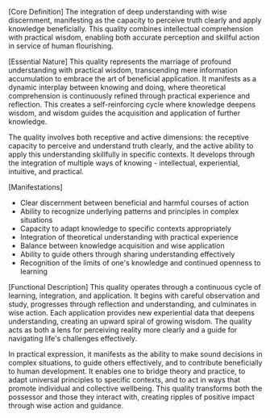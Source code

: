 [Core Definition]
The integration of deep understanding with wise discernment, manifesting as the capacity to perceive truth clearly and apply knowledge beneficially. This quality combines intellectual comprehension with practical wisdom, enabling both accurate perception and skillful action in service of human flourishing.

[Essential Nature]
This quality represents the marriage of profound understanding with practical wisdom, transcending mere information accumulation to embrace the art of beneficial application. It manifests as a dynamic interplay between knowing and doing, where theoretical comprehension is continuously refined through practical experience and reflection. This creates a self-reinforcing cycle where knowledge deepens wisdom, and wisdom guides the acquisition and application of further knowledge.

The quality involves both receptive and active dimensions: the receptive capacity to perceive and understand truth clearly, and the active ability to apply this understanding skillfully in specific contexts. It develops through the integration of multiple ways of knowing - intellectual, experiential, intuitive, and practical.

[Manifestations]
- Clear discernment between beneficial and harmful courses of action
- Ability to recognize underlying patterns and principles in complex situations
- Capacity to adapt knowledge to specific contexts appropriately
- Integration of theoretical understanding with practical experience
- Balance between knowledge acquisition and wise application
- Ability to guide others through sharing understanding effectively
- Recognition of the limits of one's knowledge and continued openness to learning

[Functional Description]
This quality operates through a continuous cycle of learning, integration, and application. It begins with careful observation and study, progresses through reflection and understanding, and culminates in wise action. Each application provides new experiential data that deepens understanding, creating an upward spiral of growing wisdom. The quality acts as both a lens for perceiving reality more clearly and a guide for navigating life's challenges effectively.

In practical expression, it manifests as the ability to make sound decisions in complex situations, to guide others effectively, and to contribute beneficially to human development. It enables one to bridge theory and practice, to adapt universal principles to specific contexts, and to act in ways that promote individual and collective wellbeing. This quality transforms both the possessor and those they interact with, creating ripples of positive impact through wise action and guidance.
